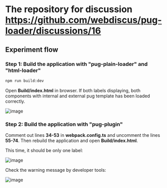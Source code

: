 # The repository for discussion https://github.com/webdiscus/pug-loader/discussions/16

## Experiment flow

### Step 1: Build the application with "pug-plain-loader" and "html-loader"

```bash
npm run build:dev
```

Open **Build/index.html** in browser.
If both labels displaying, both components with internal and external pug template has been loaded correctly.

![image](https://user-images.githubusercontent.com/41653501/174464596-7ef54e62-d0aa-4fe7-8322-ab1564103787.png)


### Step 2: Build the application with "pug-plugin"

Comment out lines **34-53** in **webpack.config.ts** and uncomment the lines **55-74**.
Then rebuild the application and open **Build/index.html**.

This time, it should be only one label:

![image](https://user-images.githubusercontent.com/41653501/174464684-632b9942-aa11-4006-ae28-d5c27ea445e0.png)

Check the warning message by developer tools:

![image](https://user-images.githubusercontent.com/41653501/174464696-ab701784-6d33-47e3-b64c-62dd74a56bf1.png)
